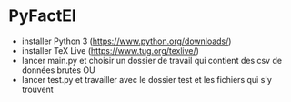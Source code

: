 # PyFactEl

- installer Python 3 (https://www.python.org/downloads/)
- installer TeX Live (https://www.tug.org/texlive/)
- lancer main.py et choisir un dossier de travail qui contient des csv de données brutes
OU
- lancer test.py et travailler avec le dossier test et les fichiers qui s'y trouvent